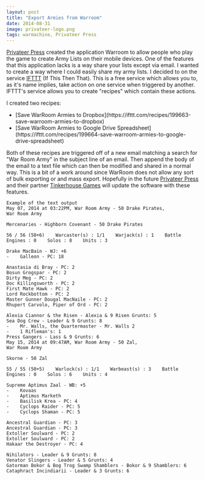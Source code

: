 ```yaml
---
layout: post
title: "Export Armies from Warroom"
date: 2014-08-31
image: privateer-logo.png
tags: warmachine, Privateer Press
---
```


[Privateer Press](http://privateerpress.com/) created the application Warroom to allow people who play the game to create Army Lists on their mobile devices.  One of the features that this application lacks is a way share your lists except via email.  I wanted to create a way where I could easily share my army lists.  I decided to on the service [IFTTT](https://ifttt.com) (If This Then That).  This is a free service which allows you to, as it's name implies, take action on one service when triggered by another.  IFTTT's service allows you to create "recipes" which contain these actions. 

I created two recipes:
<ul>
<li>[Save WarRoom Armies to Dropbox](https://ifttt.com/recipes/199663-save-warroom-armies-to-dropbox)</li>
<li>[Save WarRoom Armies to Google Drive Spreadsheet](https://ifttt.com/recipes/199664-save-warroom-armies-to-google-drive-spreadsheet)</li>
</ul>

Both of these recipes are triggered off of a new email matching a search for "War Room Army" in the subject line of an email.  Then append the body of the email to a text file which can then be modified and shared in a normal way.  This is a bit of a work around since WarRoom does not allow any sort of bulk exporting or and mass export.  Hopefully in the future [Privateer Press](http://privateerpress.com/) and their partner [Tinkerhouse Games](http://tinkerhousegames.com/) will update the software with these features.  

	Example of the text output
	May 07, 2014 at 03:22PM, War Room Army - 50 Drake Pirates,
	War Room Army

	Mercenaries - Highborn Covenant - 50 Drake Pirates

	56 / 56 (50+6)    Warcaster(s) : 1/1    Warjack(s) : 1    Battle Engines : 0    Solos : 8    Units : 3

	Drake MacBain - WJ: +6
	-    Galleon - PC: 18

	Anastasia di Bray - PC: 2
	Bosun Grogspar - PC: 2
	Dirty Meg - PC: 2
	Doc Killingsworth - PC: 2
	First Mate Hawk - PC: 2
	Lord Rockbottom - PC: 2
	Master Gunner Dougal MacNaile - PC: 2
	Rhupert Carvolo, Piper of Ord - PC: 2

	Alexia Ciannor & the Risen - Alexia & 9 Risen Grunts: 5
	Sea Dog Crew - Leader & 9 Grunts: 8
	-    Mr. Walls, the Quartermaster - Mr. Walls 2
	-    1 Rifleman's: 1
	Press Gangers - Lass & 9 Grunts: 6 
	May 15, 2014 at 09:47AM, War Room Army - 50 Zal,
	War Room Army

	Skorne - 50 Zal

	55 / 55 (50+5)    Warlock(s) : 1/1    Warbeast(s) : 3    Battle Engines : 0    Solos : 6    Units : 4

	Supreme Aptimus Zaal - WB: +5
	-    Kovaas
	-    Aptimus Marketh
	-    Basilisk Krea - PC: 4
	-    Cyclops Raider - PC: 5
	-    Cyclops Shaman - PC: 5

	Ancestral Guardian - PC: 3
	Ancestral Guardian - PC: 3
	Extoller Soulward - PC: 2
	Extoller Soulward - PC: 2
	Hakaar the Destroyer - PC: 4

	Nihilators - Leader & 9 Grunts: 8
	Venator Slingers - Leader & 5 Grunts: 4
	Gatorman Bokor & Bog Trog Swamp Shamblers - Bokor & 9 Shamblers: 6
	Cataphract Incindiarii - Leader & 3 Grunts: 6 

